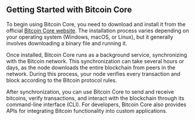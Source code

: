 ## Getting Started with Bitcoin Core

To begin using Bitcoin Core, you need to download and install it from the official [Bitcoin Core website](https://bitcoincore.org). The installation process varies depending on your operating system (Windows, macOS, or Linux), but it generally involves downloading a binary file and running it.

Once installed, Bitcoin Core runs as a background service, synchronizing with the Bitcoin network. This synchronization can take several hours or days, as the node downloads the entire blockchain from peers in the network. During this process, your node verifies every transaction and block according to the Bitcoin protocol rules.

After synchronization, you can use Bitcoin Core to send and receive bitcoins, verify transactions, and interact with the blockchain through its command-line interface (CLI). For developers, Bitcoin Core also provides APIs for integrating Bitcoin functionality into custom applications.
